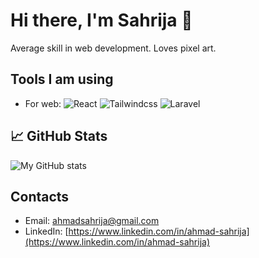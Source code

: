 # Hi there, I'm Sahrija 👋

Average skill in web development. Loves pixel art.

## Tools I am using
- For web: 
![React](https://img.shields.io/badge/React-61DAFB?logo=react&logoColor=fff&style=flat-square)
![Tailwindcss](https://img.shields.io/badge/Tailwindcss-06B6D4?logo=tailwindcss&logoColor=fff&style=flat-square)
![Laravel](https://img.shields.io/badge/Laravel-FF2D20?logo=laravel&logoColor=fff&style=flat-square)


## 📈 GitHub Stats
![My GitHub stats](https://github-readme-stats.vercel.app/api?username=sahrija&show_icons=true&hide_border=true&theme=transparent)


## Contacts
- Email: ahmadsahrija@gmail.com
- LinkedIn: [https://www.linkedin.com/in/ahmad-sahrija](https://www.linkedin.com/in/ahmad-sahrija)
